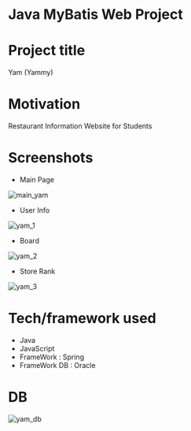 # Java MyBatis Web Project 

# Project title
Yam (Yammy)

# Motivation
Restaurant Information Website for Students

# Screenshots

* Main Page

![main_yam](https://user-images.githubusercontent.com/72369991/95701589-f4f75b80-0c84-11eb-9e92-1980a861773c.png)

* User Info

![yam_1](https://user-images.githubusercontent.com/72369991/95701694-3daf1480-0c85-11eb-8ad1-4d7ef17a7302.png)

* Board

![yam_2](https://user-images.githubusercontent.com/72369991/95701750-66370e80-0c85-11eb-85c0-01c66acae89a.png)

* Store Rank

![yam_3](https://user-images.githubusercontent.com/72369991/95701796-7c44cf00-0c85-11eb-9d2f-8bffad42bcd9.png)

# Tech/framework used
* Java
* JavaScript 
* FrameWork : Spring
* FrameWork DB : Oracle

# DB 

![yam_db](https://user-images.githubusercontent.com/72369991/95701674-2bcd7180-0c85-11eb-90fd-80e022b5cd1d.png)


